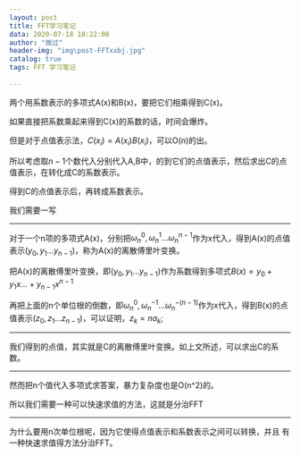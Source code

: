 ```yaml
---
layout: post
title: FFT学习笔记
data: 2020-07-18 18:22:00
author: "故过"
header-img: "img\post-FFTxxbj.jpg"
catalog: true
tags: FFT 学习笔记
  
---
```

两个用系数表示的多项式A(x)和B(x)，要把它们相乘得到C(x)。

如果直接把系数乘起来得到C(x)的系数的话，时间会爆炸。

但是对于点值表示法，$C(x_i)=A(x_i)B(x_i)$，可以O(n)的出。

所以考虑取$n-1$个数代入分别代入A,B中，的到它们的点值表示，然后求出C的点值表示，在转化成C的系数表示。

得到C的点值表示后，再转成系数表示。

我们需要一写

--------------------------------

对于一个n项的多项式A(x)，分别把$\omega_n^0,\omega_n^1...\omega_n^{n-1}$作为x代入，得到A(x)的点值表示$(y_0,y_1...y_{n-1})$，称为A(x)的离散傅里叶变换。

把A(x)的离散傅里叶变换，即$(y_0,y_1...y_{n-1})$作为系数得到多项式$B(x)=y_0+y_1x...+y_{n-1}x^{n-1}$

再把上面的n个单位根的倒数，即$\omega_n^{0},\omega_n^{-1}...\omega_n^{-(n-1)}$作为x代入，得到B(x)的点值表示$(z_0,z_1...z_{n-1})$，可以证明，$z_k=na_k$;

-----------------------------------

我们得到的点值，其实就是C的离散傅里叶变换。如上文所述，可以求出C的系数。

------------------------

然而把n个值代入多项式求答案，暴力复杂度也是O(n^2)的。

所以我们需要一种可以快速求值的方法，这就是分治FFT

-----------------

为什么要用n次单位根呢，因为它使得点值表示和系数表示之间可以转换，并且 有一种快速求值得方法分治FFT。

